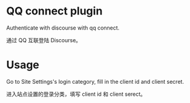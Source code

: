 # QQ connect plugin

Authenticate with discourse with qq connect.

通过 QQ 互联登陆 Discourse。

# Usage

Go to Site Settings's login category, fill in the client id and client secret.

进入站点设置的登录分类，填写 client id 和 client serect。

